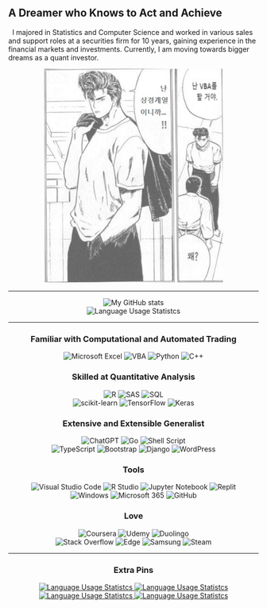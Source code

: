 ## A Dreamer who Knows to Act and Achieve

&nbsp;&nbsp;I majored in Statistics and Computer Science and worked in various sales and support roles at a securities firm for 10 years, gaining experience in the financial markets and investments. Currently, I am moving towards bigger dreams as a quant investor.

<div align="center">

  <picture>
    <source
      media="(prefers-color-scheme: dark)"
      srcset="./Images/Slamdunk_VBA.jpg"
    />
    <source
      media="(prefers-color-scheme: light)"
      srcset="./Images/Slamdunk_VBA.jpg"
    />
    <img
      src="./Images/Slamdunk_VBA.jpg"
      width=360
      style="max-width=600; opacity:0.7;"
    />
  </picture>

  ---

  <picture>
    <source
      media="(prefers-color-scheme: dark)"
      srcset="https://github-readme-stats.vercel.app/api?username=kimpro82&card_width=360&custom_title=Kimpro%27s%20Github%20Stats&theme=dracula"
    />
    <source
      media="(prefers-color-scheme: light)"
      srcset="https://github-readme-stats.vercel.app/api?username=kimpro82&card_width=360&custom_title=Kimpro%27s%20Github%20Stats"
    />
    <img
      alt="My GitHub stats"
      src="https://github-readme-stats.vercel.app/api?username=kimpro82&card_width=360&custom_title=Kimpro%27s%20Github%20Stats"
    />
  </picture>
  <br>
  <picture>
    <source
      media="(prefers-color-scheme: dark)"
      srcset="https://github-readme-stats.vercel.app/api/top-langs/?username=kimpro82&langs_count=20&layout=donut-vertical&size_weight=1&hide=jupyter%20notebook&custom_title=My%20Most%20Used%20Languages&theme=dracula"
    />
    <source
      media="(prefers-color-scheme: light)"
      srcset="https://github-readme-stats.vercel.app/api/top-langs/?username=kimpro82&langs_count=20&layout=donut-vertical&size_weight=1&hide=jupyter%20notebook&custom_title=My%20Most%20Used%20Languages"
    />
    <img
      alt="Language Usage Statistcs"
      src="https://github-readme-stats.vercel.app/api/top-langs/?username=kimpro82&langs_count=20&layout=donut-vertical&size_weight=1&hide=jupyter%20notebook&custom_title=My%20Most%20Used%20Languages"
    />
  </picture>

  <!-- I know <table> is terrible but …… → can't remove the frame entirely
  <table align="center" style="border: none">
    <td align="center">

    ![My GitHub stats](https://github-readme-stats.vercel.app/api?username=kimpro82&card_width=320)
      <br>

    ![Language Usage Statistcs](https://github-readme-stats.vercel.app/api/top-langs/?username=kimpro82&layout=compact&langs_count=10&card_width=300)
    </td>
    <td align="center">
      <img src="./Images/Slamdunk_VBA.jpg" width=80%>
    </td>
  </table> 
  -->

  ---

  ### Familiar with Computational and Automated Trading
  ![Microsoft Excel](https://img.shields.io/badge/Excel-217346?style=for-the-badge&logo=microsoft-excel&logoColor=white)
  ![VBA](https://img.shields.io/badge/VBA-867DB1?style=for-the-badge&logo=microsoft-excel&logoColor=white)
  ![Python](https://img.shields.io/badge/python-3670A0?style=for-the-badge&logo=python&logoColor=white)
  ![C++](https://img.shields.io/badge/c++-f34b7d.svg?style=for-the-badge&logo=c%2B%2B&logoColor=white)

  ### Skilled at Quantitative Analysis
  ![R](https://img.shields.io/badge/r-276DC3.svg?style=for-the-badge&logo=r&logoColor=white)
  ![SAS](https://img.shields.io/badge/sas-B34936.svg?style=for-the-badge&logo=sas&logoColor=white)
  ![SQL](https://img.shields.io/badge/SQL-e38c00?style=for-the-badge&logo=SQL&logoColor=white)  
  ![scikit-learn](https://img.shields.io/badge/scikit--learn-%23F7931E.svg?style=for-the-badge&logo=scikit-learn&logoColor=white)
  ![TensorFlow](https://img.shields.io/badge/TensorFlow-FF6F00.svg?style=for-the-badge&logo=TensorFlow&logoColor=white)
  ![Keras](https://img.shields.io/badge/Keras-D00000.svg?style=for-the-badge&logo=Keras&logoColor=white)

  ### Extensive and Extensible Generalist
  ![ChatGPT](https://img.shields.io/badge/Chat%20GPT-00A67E?style=for-the-badge&logo=OpenAI&logoColor=white)
  ![Go](https://img.shields.io/badge/go-00ADD8.svg?style=for-the-badge&logo=go&logoColor=white)
  ![Shell Script](https://img.shields.io/badge/shell_script-89E051.svg?style=for-the-badge&logo=gnu-bash&logoColor=black)  
  ![TypeScript](https://img.shields.io/badge/TypeScript-3178c6?style=for-the-badge&logo=TypeScript&logoColor=white)
  ![Bootstrap](https://img.shields.io/badge/bootstrap-7952B3?style=for-the-badge&logo=bootstrap&logoColor=white)
  ![Django](https://img.shields.io/badge/django-092E20.svg?style=for-the-badge&logo=django&logoColor=white)
  ![WordPress](https://img.shields.io/badge/WordPress-117AC9.svg?style=for-the-badge&logo=WordPress&logoColor=white)

  ### Tools
  ![Visual Studio Code](https://img.shields.io/badge/Visual_Studio_Code-0078d7.svg?style=for-the-badge&logo=visual-studio-code&logoColor=white)
  ![R Studio](https://img.shields.io/badge/r_studio-276DC3.svg?style=for-the-badge&logo=r&logoColor=white)
  ![Jupyter Notebook](https://img.shields.io/badge/jupyter-DA5B0B.svg?style=for-the-badge&logo=jupyter&logoColor=white)
  ![Replit](https://img.shields.io/badge/Replit-DD1200?style=for-the-badge&logo=Replit&logoColor=white)  
  ![Windows](https://img.shields.io/badge/Windows-0078D6?style=for-the-badge&logo=windows&logoColor=white)
  ![Microsoft 365](https://img.shields.io/badge/microsoft_365-D83B01?style=for-the-badge&logo=microsoft-office&logoColor=white)
  ![GitHub](https://img.shields.io/badge/github-121011.svg?style=for-the-badge&logo=github&logoColor=white)

  ### Love
  ![Coursera](https://img.shields.io/badge/Coursera-0056D2.svg?style=for-the-badge&logo=Coursera&logoColor=white)
  ![Udemy](https://img.shields.io/badge/Udemy-A435F0.svg?style=for-the-badge&logo=Udemy&logoColor=white)
  ![Duolingo](https://img.shields.io/badge/Duolingo-4DC730.svg?style=for-the-badge&logo=Duolingo&logoColor=white)  
  ![Stack Overflow](https://img.shields.io/badge/-Stack%20overflow-FE7A16?style=for-the-badge&logo=stack-overflow&logoColor=white)
  ![Edge](https://img.shields.io/badge/Edge-0078D7?style=for-the-badge&logo=Microsoft-edge&logoColor=white)
  ![Samsung](https://img.shields.io/badge/Samsung-1428A0.svg?style=for-the-badge&logo=samsung&logoColor=white)
  ![Steam](https://img.shields.io/badge/steam-000000.svg?style=for-the-badge&logo=steam&logoColor=white)  

  ---

  ### Extra Pins

  <a href="https://github.com/kimpro82/MOOCoke">
    <picture>
      <source
        media="(prefers-color-scheme: dark)"
        srcset="https://github-readme-stats.vercel.app/api/pin/?username=kimpro82&repo=MOOCoke&theme=dracula"
      />
      <source
        media="(prefers-color-scheme: light)"
        srcset="https://github-readme-stats.vercel.app/api/pin/?username=kimpro82&repo=MOOCoke"
      />
      <img
        alt="Language Usage Statistcs"
        src="https://github-readme-stats.vercel.app/api/pin/?username=kimpro82&repo=MOOCoke"
      />
    </picture>
  </a>
  <a href="https://github.com/kimpro82/MyBizApps">
    <picture>
      <source
        media="(prefers-color-scheme: dark)"
        srcset="https://github-readme-stats.vercel.app/api/pin/?username=kimpro82&repo=MyBizApps&theme=dracula"
      />
      <source
        media="(prefers-color-scheme: light)"
        srcset="https://github-readme-stats.vercel.app/api/pin/?username=kimpro82&repo=MyBizApps"
      />
      <img
        alt="Language Usage Statistcs"
        src="https://github-readme-stats.vercel.app/api/pin/?username=kimpro82&repo=MyBizApps"
      />
    </picture>
  </a>
  <a href="https://github.com/kimpro82/MyCodingContest">
    <picture>
      <source
        media="(prefers-color-scheme: dark)"
        srcset="https://github-readme-stats.vercel.app/api/pin/?username=kimpro82&repo=MyCodingContest&theme=dracula"
      />
      <source
        media="(prefers-color-scheme: light)"
        srcset="https://github-readme-stats.vercel.app/api/pin/?username=kimpro82&repo=MyCodingContest"
      />
      <img
        alt="Language Usage Statistcs"
        src="https://github-readme-stats.vercel.app/api/pin/?username=kimpro82&repo=MyCodingContest"
      />
    </picture>
  </a>
  <a href="https://github.com/kimpro82/MyInvestmentModules">
    <picture>
      <source
        media="(prefers-color-scheme: dark)"
        srcset="https://github-readme-stats.vercel.app/api/pin/?username=kimpro82&repo=MyInvestmentModules&theme=dracula"
      />
      <source
        media="(prefers-color-scheme: light)"
        srcset="https://github-readme-stats.vercel.app/api/pin/?username=kimpro82&repo=MyInvestmentModules"
      />
      <img
        alt="Language Usage Statistcs"
        src="https://github-readme-stats.vercel.app/api/pin/?username=kimpro82&repo=MyInvestmentModules"
      />
    </picture>
  </a>

</div>

<!--
**kimpro82/kimpro82** is a ✨ _special_ ✨ repository because its `README.md` (this file) appears on your GitHub profile.

Here are some ideas to get you started:

- 🔭 I’m currently working on ...
- 🌱 I’m currently learning ...
- 👯 I’m looking to collaborate on ...
- 🤔 I’m looking for help with ...
- 💬 Ask me about ...
- 📫 How to reach me: ...
- 😄 Pronouns: ...
- ⚡ Fun fact: ...
-->
